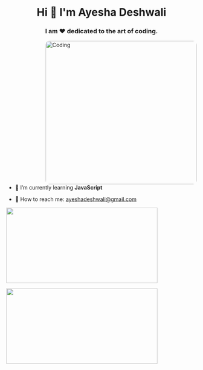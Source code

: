 <h1 align="center">Hi 👋 I'm Ayesha Deshwali</h1>
<h3 align="center">I am ❤️ dedicated to the art of coding.</h3>

<img align="right" style="margin-left: 200px; border-radius: 10px;" alt="Coding" width="400" height="380px" src="https://camo.githubusercontent.com/4aa77ea32aa4d7be626e833b160f3d8923c133cd32c34fefbdc43c8abfcff710/68747470733a2f2f63646e2e6472696262626c652e636f6d2f75736572732f323730343431342f73637265656e73686f74732f373436363930332f6d656469612f62303861623537363331366264343538326665663138396634373163643965352e676966">

- 🚀 I’m currently learning **JavaScript**

- 💬 How to reach me: ayeshadeshwali@gmail.com

<p align="left">
<!-- Add your social media links here -->
</p>

<p align="left">
  <img src="https://i.ytimg.com/vi/xV7S8BhIeBo/mqdefault.jpg" alt="" style="height: 200px; width: 400px;">
</p>


<p align="left">
  <img src="https://miro.medium.com/v2/resize:fit:724/1*Y2udH-CKucJGcMnFlltbrQ.png" alt="" style="height: 200px; width: 400px;">
</p>

